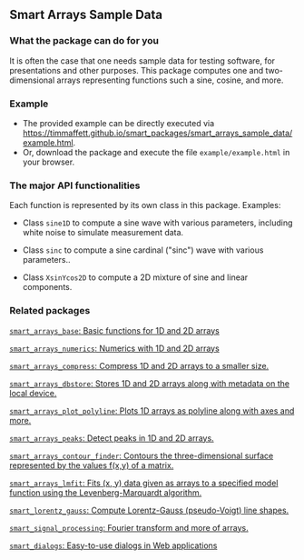 ## Smart Arrays Sample Data

### What the package can do for you
It is often the case that one needs sample data for testing software, for presentations and other purposes. This package computes one and two-dimensional arrays representing functions such a sine, cosine, and more.

### Example
- The provided example can be directly executed via https://timmaffett.github.io/smart_packages/smart_arrays_sample_data/example.html.
- Or, download the package and execute the file `example/example.html` in your browser.

### The major API functionalities

Each function is represented by its own class in this package. Examples:

- Class `sine1D` to compute a sine wave with various parameters, including white noise to simulate measurement data.

- Class `sinc` to compute a sine cardinal ("sinc") wave with various parameters..

- Class `XsinYcos2D` to compute a 2D mixture of sine and linear components.



### Related packages

[`smart_arrays_base`: Basic functions for 1D and 2D arrays]( https://pub.dartlang.org/packages/smart_arrays_base)

[`smart_arrays_numerics`: Numerics with 1D and 2D arrays]( https://pub.dartlang.org/packages/smart_arrays_numerics)

[`smart_arrays_compress`: Compress 1D and 2D arrays to a smaller size.]( https://pub.dartlang.org/packages/smart_arrays_compress)

[`smart_arrays_dbstore`: Stores 1D and 2D arrays along with metadata on the local device.]( https://pub.dartlang.org/packages/smart_arrays_dbstore)

[`smart_arrays_plot_polyline`: Plots 1D arrays as polyline along with axes and more.]( https://pub.dartlang.org/packages/smart_arrays_plot_polyline)

[`smart_arrays_peaks`: Detect peaks in 1D and 2D arrays.]( https://pub.dartlang.org/packages/smart_arrays_peaks)

[`smart_arrays_contour_finder`: Contours the three-dimensional surface represented by the values f(x,y) of a matrix.]( https://pub.dartlang.org/packages/smart_arrays_contour_finder)

[`smart_arrays_lmfit`: Fits (x, y) data given as arrays to a specified model function using the  Levenberg-Marquardt algorithm.]( https://pub.dartlang.org/packages/smart_arrays_lmfit)

[`smart_lorentz_gauss`: Compute Lorentz-Gauss (pseudo-Voigt) line shapes.]( https://pub.dartlang.org/packages/smart_lorentz_gauss)

[`smart_signal_processing`: Fourier transform and more of arrays.]( https://pub.dartlang.org/packages/smart_signal_processing)

[`smart_dialogs`: Easy-to-use dialogs in Web applications]( https://pub.dartlang.org/packages/smart_dialogs)